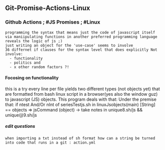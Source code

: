 ## Git-Promise-Actions-Linux
### Github Actions ; #JS Promises ; #Linux

    programming the syntax that means just the code of javascript itself
    via maniipulating functions in another preferred programming language reveals the logic of js ;)
    just writing an object for the 'use-case' seems to involve 
    36 differnet if clauses for the syntax level that does explicitly Not involve: 
      - functionality
      - politics and
      - x other random factors ?!

#### Focosing on functionality
   this is a try
   every line per file yields two different types (not objects yet)
   that are formatted from bash linux script in a browser(yes also the window guz)
   to javascript (JS) objects. This program deals with that: Under the premise that:
     if ntest And/Or nInt of seriesTestjs.sh in linuxJsobjects(main) 
        [String] == objects => jsCommand (object) ->  take notes in unique8.sh/js && unique(j)9.sh/js
##### edit questions
    when importing a txt instead of sh format how can a string be turned
    into code that runs in a git : action.yml
